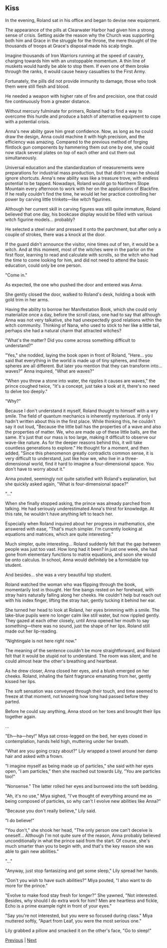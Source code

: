 ## Kiss
In the evening, Roland sat in his office and began to devise new equipment.

The appearance of the pills at Clearwater Harbor had given him a strong sense of crisis. Setting aside the reason why the Church was supporting both him and Grace in the struggle for the throne, the mere thought of the thousands of troops at Grace's disposal made his scalp tingle.

Imagine thousands of Iron Warriors running at the speed of cavalry, charging towards him with an unstoppable momentum. A thin line of muskets would hardly be able to stop them. If even one of them broke through the ranks, it would cause heavy casualties to the First Army.

Fortunately, the pills did not provide immunity to damage; those who took them were still flesh and blood.

He needed a weapon with higher rate of fire and precision, one that could fire continuously from a greater distance.

Without mercury fulminate for primers, Roland had to find a way to overcome this hurdle and produce a batch of alternative equipment to cope with a potential crisis.

Anna's new ability gave him great confidence. Now, as long as he could draw the design, Anna could machine it with high precision, and the efficiency was amazing. Compared to the previous method of forging flintlock gun components by hammering them out one by one, she could now stack several plates on top of each other and cut them out simultaneously.

Universal education and the standardization of measurements were preparations for industrial mass production, but that didn't mean he should ignore shortcuts. Anna's new ability was like a treasure trove, with endless potential to be tapped. Nowadays, Roland would go to Northern Slope Mountain every afternoon to work with her on the applications of Blackfire. If he really couldn't find the time, he would let her practice controlling her power by carving little trinkets—like witch figurines.

Although her current skill in carving figures was still quite immature, Roland believed that one day, his bookcase display would be filled with various witch figurine models... probably?



He selected a steel ruler and pressed it onto the parchment, but after only a couple of strokes, there was a knock at the door.

If the guard didn't announce the visitor, nine times out of ten, it would be a witch. And at this moment, most of the witches were in the parlor on the first floor, learning to read and calculate with scrolls, so the witch who had the time to come looking for him, and did not need to attend the basic education, could only be one person.

"Come in."

As expected, the one who pushed the door and entered was Anna.

She gently closed the door, walked to Roland's desk, holding a book with gold trim in her arms.

Having the ability to borrow her Manifestation Book, which she could only materialize once a day, before the scroll class, one had to say that although Anna was not very talkative, she had unexpectedly good relations within the witch community. Thinking of Nana, who used to stick to her like a little tail, perhaps she had a natural charm that attracted witches?

"What's the matter? Did you come across something difficult to understand?"

"Yes," she nodded, laying the book open in front of Roland, "Here... you said that everything in the world is made up of tiny spheres, and these spheres are all different. But later you mention that they can transform into... waves?" Anna inquired, "What are waves?"

"When you throw a stone into water, the ripples it causes are waves," the prince coughed twice, "It's a concept, just take a look at it, there's no need to delve too deeply."



"Why?" 



Because I don't understand it myself, Roland thought to himself with a wry smile. The field of quantum mechanics is inherently mysterious. If only I hadn't written about this in the first place. While thinking this, he couldn't say it out loud, "Because the little ball has the properties of a wave and also the properties of matter. We, who are made up of these little balls, are the same. It's just that our mass is too large, making it difficult to observe our wave-like nature. As for the deeper reasons behind this, it will take countless generations to explore." He thought for a moment, and then added, "Since this phenomenon greatly contradicts common sense, it is very difficult to understand, just like how we, who live in a three-dimensional world, find it hard to imagine a four-dimensional space. You don't have to worry about it."



Anna pouted, seemingly not quite satisfied with Roland's explanation, but she quickly asked again, "What is four-dimensional space?"



"..."



When she finally stopped asking, the prince was already parched from talking. He had seriously underestimated Anna's thirst for knowledge. At this rate, he wouldn't have anything left to teach her.



Especially when Roland inquired about her progress in mathematics, she answered with ease, "That's much simpler. I'm currently looking at equations and matrices, which are quite interesting."



Much simpler, quite interesting... Roland suddenly felt that the gap between people was just too vast. How long had it been? In just one week, she had gone from elementary functions to matrix equations, and soon she would be onto calculus. In school, Anna would definitely be a formidable top student.



And besides... she was a very beautiful top student.



Roland watched the woman who was flipping through the book, momentarily lost in thought. Her fine bangs rested on her forehead, with stray hairs naturally falling along her cheeks. He couldn't help but reach out with his index finger, lifting the stray hair, gently tucking it behind her ear.



She turned her head to look at Roland, her eyes brimming with a smile. The lake-blue pupils were no longer calm like still water, but now rippled gently. They gazed at each other closely, until Anna opened her mouth to say something—there was no sound, just the shape of her lips. Roland still made out her lip-reading.

"Nightingale is not here right now."

The meaning of the sentence couldn't be more straightforward, and Roland felt that it would be stupid not to understand. The room was silent, and he could almost hear the other's breathing and heartbeat.

As he drew closer, Anna closed her eyes, and a blush emerged on her cheeks. Roland, inhaling the faint fragrance emanating from her, gently kissed her lips.

The soft sensation was conveyed through their touch, and time seemed to freeze at that moment, not knowing how long had passed before they parted.

Before he could say anything, Anna stood on her toes and brought their lips together again.

...

"Eh—ha—hey!" Miya sat cross-legged on the bed, her eyes closed in contemplation, hands held high, muttering under her breath.

"What are you going crazy about?" Lily wrapped a towel around her damp hair and asked with a frown.



"I imagine myself as being made up of particles," she said with her eyes open, "I am particles," then she reached out towards Lily, "You are particles too!"

"Nonsense." The latter rolled her eyes and burrowed into the soft bedding.

"Ah, it's no use," Miya sighed, "I've thought of everything around me as being composed of particles, so why can't I evolve new abilities like Anna?"

"Because you don't really believe," Lily said.

"I do believe!"

"You don't," she shook her head, "The only person one can't deceive is oneself... Although I'm not quite sure of the reason, Anna probably believed unconditionally in what the prince said from the start. Of course, she's much smarter than you to begin with, and that's the key reason she was able to gain new abilities."

"..."

"Anyway, just stop fantasizing and get some sleep," Lily spread her hands.

"Don't you wish to have such abilities?" Miya pouted, "I also want to do more for the prince."



"Evolve to make food stay fresh for longer?" She yawned, "Not interested. Besides, why should I do extra work for him? Men are heartless and fickle, Echo is a prime example right in front of your eyes."

"Say you're not interested, but you were so focused during class." Miya muttered softly, "Apart from Leaf, you were the most serious one."

Lily grabbed a pillow and smacked it on the other's face, "Go to sleep!"





[Previous](CH0140.md) | [Next](CH0142.md)
